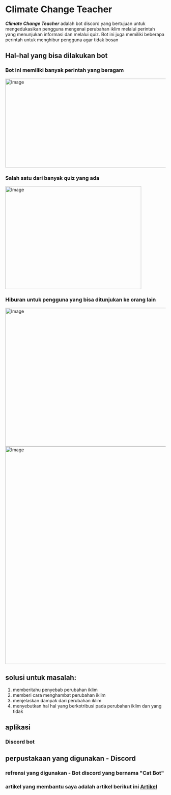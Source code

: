 # Climate Change Teacher
***Climate Change Teacher*** adalah bot discord yang bertujuan untuk mengedukasikan pengguna mengenai perubahan iklim melalui perintah yang menunjukan informasi dan melalui quiz. Bot ini juga memiliki beberapa perintah untuk menghibur pengguna agar tidak bosan

## Hal-hal yang bisa dilakukan bot 
### Bot ini memiliki banyak perintah yang beragam
<img width="745" height="279" alt="Image" src="https://github.com/user-attachments/assets/054e2e6c-d48b-4e50-a8e5-77b7051d67ea" />

### Salah satu dari banyak quiz yang ada 
<img width="427" height="323" alt="Image" src="https://github.com/user-attachments/assets/9d0c5fc5-393d-49e1-a10f-efa3639be750" />

### Hiburan untuk pengguna yang bisa ditunjukan ke orang lain
<img width="554" height="435" alt="Image" src="https://github.com/user-attachments/assets/3811c9c0-c65a-414e-a936-a71fbadcc100" /> <img width="519" height="684" alt="Image" src="https://github.com/user-attachments/assets/52824f9d-67e6-461c-bd58-fdd5feb88b99" />


## solusi untuk masalah:
1. memberitahu penyebab perubahan iklim
2. memberi cara menghambat perubahan iklim
3. menjelaskan dampak dari perubahan iklim
4. menyebutkan hal hal yang berkotribusi pada perubahan iklim dan yang tidak

## aplikasi
### Discord bot


## perpustakaan yang digunakan - Discord
### refrensi yang digunakan - Bot discord yang bernama "Cat Bot"
### artikel yang membantu saya adalah artikel berikut ini [Artikel](https://r.search.yahoo.com/_ylt=Awr1QWk.gXBoEwIAut7LQwx.;_ylu=Y29sbwNzZzMEcG9zAzMEdnRpZAMEc2VjA3Ny/RV=2/RE=1753413182/RO=10/RU=https%3a%2f%2fkatadata.co.id%2fberita%2fnasional%2f626218e810745%2fpengertian-perubahan-iklim-penyebab-dampak-dan-cara-mengatasinya/RK=2/RS=F3pRzybEWn_yAC8k5LyXefvTJRM-)

